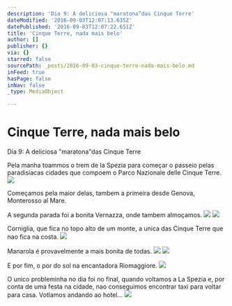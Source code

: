 ```yaml
---
description: 'Dia 9: A deliciosa "maratona”das Cinque Terre'
dateModified: '2016-09-03T12:07:13.635Z'
datePublished: '2016-09-03T12:07:22.651Z'
title: 'Cinque Terre, nada mais belo'
author: []
publisher: {}
via: {}
starred: false
sourcePath: _posts/2016-09-03-cinque-terre-nada-mais-belo.md
inFeed: true
hasPage: false
inNav: false
_type: MediaObject

---
```

# Cinque Terre, nada mais belo

Dia 9: A deliciosa "maratona"das Cinque Terre

Pela manha toammos o trem de la Spezia para começar o passeio pelas paradisiacas cidades que compoem o Parco Nazionale delle Cinque Terre.
![](https://s3-us-west-2.amazonaws.com/the-grid-img/p/f83717d2679b61319c2bfe9a60afe8922d7144da.jpg)

Começamos pela maior delas, tambem a primeira desde Genova, Monterosso al Mare.

A segunda parada foi a bonita Vernazza, onde tambem almoçamos.
![](https://the-grid-user-content.s3-us-west-2.amazonaws.com/915223a2-93c9-490e-a246-5e92d6f12280.jpg)
![](https://the-grid-user-content.s3-us-west-2.amazonaws.com/2b6fcc3e-d5eb-4709-94e5-d1c15a6dfb87.jpg)

Corniglia, que fica no topo alto de um monte, a unica das Cinque Terre que nao fica na costa.
![](https://the-grid-user-content.s3-us-west-2.amazonaws.com/4bdcae18-c3c8-4930-adf8-f4e278671331.jpg)

Manarola é provavelmente a mais bonita de todas.
![](https://the-grid-user-content.s3-us-west-2.amazonaws.com/70a0fb80-a77d-4e50-8ada-82bad943333f.jpg)
![](https://the-grid-user-content.s3-us-west-2.amazonaws.com/c4275100-c63e-446e-b1e5-9947d5578a2d.jpg)

E por fim, o por do sol na encantadora Riomaggiore.
![](https://the-grid-user-content.s3-us-west-2.amazonaws.com/6430dcf8-04ac-4e82-b9ef-07a4980f28b6.jpg)

O unico probleminha no dia foi no final, quando voltamos a La Spezia e, por conta de uma festa na cidade, nao conseguimos encontrar taxi para voltar para casa. Votlamos andando ao hotel...
![](https://the-grid-user-content.s3-us-west-2.amazonaws.com/16e3e944-ab3b-4d4d-9949-43b0c2967920.jpg)